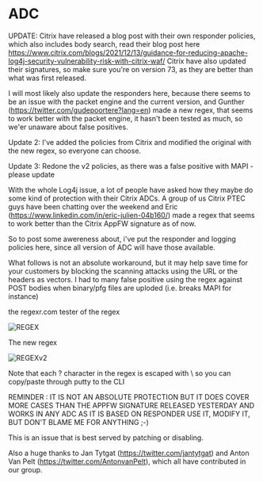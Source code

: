 # ADC

UPDATE: Citrix have released a blog post with their own responder policies, which also includes body search, read their blog post here
https://www.citrix.com/blogs/2021/12/13/guidance-for-reducing-apache-log4j-security-vulnerability-risk-with-citrix-waf/
Citrix have also updated their signatures, so make sure you're on version 73, as they are better than what was first released.

I will most likely also update the responders here, because there seems to be an issue with the packet engine and the current version, and Gunther (https://twitter.com/gudepoortere?lang=en) made a new regex, that seems to work better with the packet engine, it hasn't been tested as much, so we'er unaware about false positives.

Update 2: I've added the policies from Citrix and modified the original with the new regex, so everyone can choose.

Update 3: Redone the v2 policies, as there was a false positive with MAPI - please update

With the whole Log4j issue, a lot of people have asked how they maybe do some kind of protection with their Citrix ADCs.
A group of us Citrix PTEC guys have been chatting over the weekend and Eric (https://www.linkedin.com/in/eric-julien-04b160/) made a regex that seems to work better than the Citrix AppFW signature as of now.

So to post some awereness about, i've put the responder and logging policies here, since all version of ADC will have those available.

What follows is not an absolute workaround, but it may help save time for your customers by blocking the scanning attacks using the URL or the headers as vectors.
I had to many false positive using the regex against POST bodies when binary/pfg files are uploded (i.e. breaks MAPI for instance)

the regexr.com tester of the regex

![REGEX](https://github.com/mbp-netscaler/ADC/blob/main/regex.jpg?raw=true)


The new regex

![REGEXv2](https://github.com/mbp-netscaler/ADC/blob/main/Gunter-regex.jpg?raw=true)

Note that each ? character in the regex  is escaped with \ so you can copy/paste through putty to the CLI

REMINDER : IT IS NOT AN ABSOLUTE PROTECTION BUT IT DOES COVER MORE CASES THAN THE APPFW SIGNATURE RELEASED YESTERDAY AND WORKS IN ANY ADC AS IT IS BASED ON RESPONDER
USE IT, MODIFY IT, BUT DON'T BLAME ME FOR ANYTHING ;-)


This is an issue that is best served by patching or disabling.

Also a huge thanks to Jan Tytgat (https://twitter.com/jantytgat) and Anton Van Pelt (https://twitter.com/AntonvanPelt), which all have contributed in our group.


